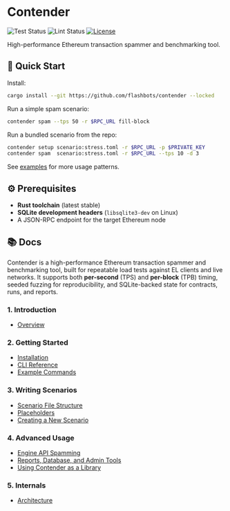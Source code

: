 # Contender

![Test Status](https://github.com/flashbots/contender/actions/workflows/test.yml/badge.svg)
![Lint Status](https://github.com/flashbots/contender/actions/workflows/lint.yml/badge.svg)
[![License](https://img.shields.io/github/license/flashbots/contender)](./LICENSE)

High-performance Ethereum transaction spammer and benchmarking tool.

## 🚀 Quick Start

Install:
```bash
cargo install --git https://github.com/flashbots/contender --locked
```

Run a simple spam scenario:
```bash
contender spam --tps 50 -r $RPC_URL fill-block
```

Run a bundled scenario from the repo:
```bash
contender setup scenario:stress.toml -r $RPC_URL -p $PRIVATE_KEY
contender spam  scenario:stress.toml -r $RPC_URL --tps 10 -d 3
```

See [examples](docs/examples.md) for more usage patterns.


## ⚙️ Prerequisites

- **Rust toolchain** (latest stable)
- **SQLite development headers** (`libsqlite3-dev` on Linux)
- A JSON-RPC endpoint for the target Ethereum node

## 📚 Docs

Contender is a high-performance Ethereum transaction spammer and benchmarking tool, built for repeatable load tests against EL clients and live networks.
It supports both **per-second** (TPS) and **per-block** (TPB) timing, seeded fuzzing for reproducibility, and SQLite-backed state for contracts, runs, and reports.


### 1. Introduction
- [Overview](docs/overview.md)

### 2. Getting Started
- [Installation](docs/installation.md)
- [CLI Reference](docs/cli.md)
- [Example Commands](docs/examples.md)

### 3. Writing Scenarios
- [Scenario File Structure](docs/scenarios.md)
- [Placeholders](docs/placeholders.md)
- [Creating a New Scenario](docs/creating_scenarios.md)

### 4. Advanced Usage
- [Engine API Spamming](docs/engine-api.md)
- [Reports, Database, and Admin Tools](docs/reports-db-admin.md)
- [Using Contender as a Library](docs/library-usage.md)

### 5. Internals
- [Architecture](docs/architecture.md)

